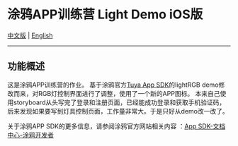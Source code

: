 #  涂鸦APP训练营 Light Demo iOS版

[中文版](README-zh.md) | [English](README.md)

---

## 功能概述
这是涂鸦APP训练营的作业。
基于涂鸦官方[Tuya App SDK](https://github.com/tuya/tuya-home-ios-sdk)的lightRGB demo修改而来，对RGB灯控制界面进行了调整，使用了一个新的APP图标。
本来自己使用storyboard从头写完了登录和注册页面，已经能成功登录和获取手机验证码，后来发现如果要写到灯具控制页面，工作量非常大。于是只好从demo改一改了。

关于涂鸦APP SDK的更多信息，请参阅涂鸦官方网站相关内容 ：[App SDK-文档中心-涂鸦开发者](https://developer.tuya.com/cn/docs/iot/app-development/sdk-development/app-sdk-instruction?id=K9kjstc7t376p)